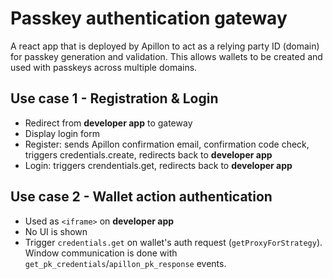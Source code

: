 # Passkey authentication gateway

A react app that is deployed by Apillon to act as a relying party ID (domain) for passkey generation and validation.
This allows wallets to be created and used with passkeys across multiple domains.

## Use case 1 - Registration & Login

- Redirect from **developer app** to gateway
- Display login form
- Register: sends Apillon confirmation email, confirmation code check, triggers credentials.create, redirects back to **developer app**
- Login: triggers crendentials.get, redirects back to **developer app**

## Use case 2 - Wallet action authentication

- Used as `<iframe>` on **developer app**
- No UI is shown
- Trigger `credentials.get` on wallet's auth request (`getProxyForStrategy`). Window communication is done with `get_pk_credentials`/`apillon_pk_response` events.
